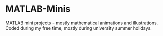 # MATLAB-Minis
MATLAB mini projects - mostly mathematical animations and illustrations.
Coded during my free time, mostly during university summer holidays.
